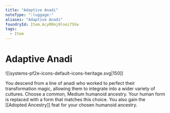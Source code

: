 ```yaml
---
title: "Adaptive Anadi"
noteType: ":luggage:"
aliases: "Adaptive Anadi"
foundryId: Item.AcyRRmj0lnei7SVw
tags:
  - Item
---
```


# Adaptive Anadi
![[systems-pf2e-icons-default-icons-heritage.svg|150]]

You descend from a line of anadi who worked to perfect their transformation magic, allowing them to integrate into a wider variety of cultures. Choose a common, Medium humanoid ancestry. Your human form is replaced with a form that matches this choice. You also gain the [[Adopted Ancestry]] feat for your chosen humanoid ancestry.
